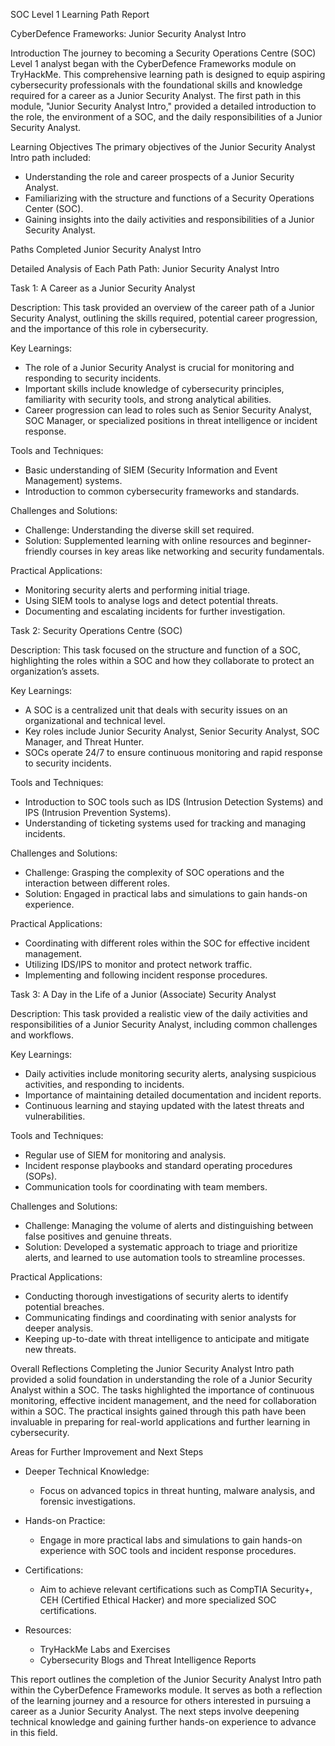 SOC Level 1 Learning Path Report

CyberDefence Frameworks: Junior Security Analyst Intro

Introduction
The journey to becoming a Security Operations Centre (SOC) Level 1 analyst began with the CyberDefence Frameworks module on TryHackMe. This comprehensive learning path is designed to equip aspiring cybersecurity professionals with the foundational skills and knowledge required for a career as a Junior Security Analyst. The first path in this module, "Junior Security Analyst Intro," provided a detailed introduction to the role, the environment of a SOC, and the daily responsibilities of a Junior Security Analyst.


Learning Objectives
The primary objectives of the Junior Security Analyst Intro path included:
- Understanding the role and career prospects of a Junior Security Analyst.
- Familiarizing with the structure and functions of a Security Operations Center (SOC).
- Gaining insights into the daily activities and responsibilities of a Junior Security Analyst.


Paths Completed
Junior Security Analyst Intro


Detailed Analysis of Each Path
Path: Junior Security Analyst Intro


Task 1: A Career as a Junior Security Analyst

Description:
This task provided an overview of the career path of a Junior Security Analyst, outlining the skills required, potential career progression, and the importance of this role in cybersecurity.

Key Learnings:
- The role of a Junior Security Analyst is crucial for monitoring and responding to security incidents.
- Important skills include knowledge of cybersecurity principles, familiarity with security tools, and strong analytical abilities.
- Career progression can lead to roles such as Senior Security Analyst, SOC Manager, or specialized positions in threat intelligence or incident response.

Tools and Techniques:
- Basic understanding of SIEM (Security Information and Event Management) systems.
- Introduction to common cybersecurity frameworks and standards.

Challenges and Solutions:
- Challenge: Understanding the diverse skill set required.
- Solution: Supplemented learning with online resources and beginner-friendly courses in key areas like networking and security fundamentals.

Practical Applications:
- Monitoring security alerts and performing initial triage.
- Using SIEM tools to analyse logs and detect potential threats.
- Documenting and escalating incidents for further investigation.




Task 2: Security Operations Centre (SOC)

Description:
This task focused on the structure and function of a SOC, highlighting the roles within a SOC and how they collaborate to protect an organization’s assets.

Key Learnings:
- A SOC is a centralized unit that deals with security issues on an organizational and technical level.
- Key roles include Junior Security Analyst, Senior Security Analyst, SOC Manager, and Threat Hunter.
- SOCs operate 24/7 to ensure continuous monitoring and rapid response to security incidents.

Tools and Techniques:
- Introduction to SOC tools such as IDS (Intrusion Detection Systems) and IPS (Intrusion Prevention Systems).
- Understanding of ticketing systems used for tracking and managing incidents.

Challenges and Solutions:
- Challenge: Grasping the complexity of SOC operations and the interaction between different roles.
- Solution: Engaged in practical labs and simulations to gain hands-on experience.

Practical Applications:
- Coordinating with different roles within the SOC for effective incident management.
- Utilizing IDS/IPS to monitor and protect network traffic.
- Implementing and following incident response procedures.



Task 3: A Day in the Life of a Junior (Associate) Security Analyst

Description:
This task provided a realistic view of the daily activities and responsibilities of a Junior Security Analyst, including common challenges and workflows.

Key Learnings:
- Daily activities include monitoring security alerts, analysing suspicious activities, and responding to incidents.
- Importance of maintaining detailed documentation and incident reports.
- Continuous learning and staying updated with the latest threats and vulnerabilities.

Tools and Techniques:
- Regular use of SIEM for monitoring and analysis.
- Incident response playbooks and standard operating procedures (SOPs).
- Communication tools for coordinating with team members.

Challenges and Solutions:
- Challenge: Managing the volume of alerts and distinguishing between false positives and genuine threats.
- Solution: Developed a systematic approach to triage and prioritize alerts, and learned to use automation tools to streamline processes.

Practical Applications:
- Conducting thorough investigations of security alerts to identify potential breaches.
- Communicating findings and coordinating with senior analysts for deeper analysis.
- Keeping up-to-date with threat intelligence to anticipate and mitigate new threats.



Overall Reflections
Completing the Junior Security Analyst Intro path provided a solid foundation in understanding the role of a Junior Security Analyst within a SOC. The tasks highlighted the importance of continuous monitoring, effective incident management, and the need for collaboration within a SOC. The practical insights gained through this path have been invaluable in preparing for real-world applications and further learning in cybersecurity.

Areas for Further Improvement and Next Steps

- Deeper Technical Knowledge:
  - Focus on advanced topics in threat hunting, malware analysis, and forensic investigations.
  
- Hands-on Practice:
  - Engage in more practical labs and simulations to gain hands-on experience with SOC tools and incident response procedures.

- Certifications:
  - Aim to achieve relevant certifications such as CompTIA Security+, CEH (Certified Ethical Hacker) and more specialized SOC certifications.


- Resources:
  - TryHackMe Labs and Exercises
  - Cybersecurity Blogs and Threat Intelligence Reports

This report outlines the completion of the Junior Security Analyst Intro path within the CyberDefence Frameworks module. It serves as both a reflection of the learning journey and a resource for others interested in pursuing a career as a Junior Security Analyst. The next steps involve deepening technical knowledge and gaining further hands-on experience to advance in this field.
